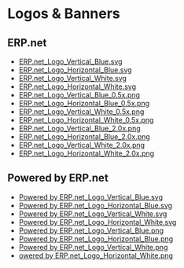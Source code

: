 # Logos & Banners
		

## ERP.net
		

* [ERP.net_Logo_Vertical_Blue.svg](https://github.com/ErpNetDocs/info/blob/main/information/logos/ERP.net_Logo_Vertical_Blue.svg) 
* [ERP.net_Logo_Horizontal_Blue.svg](https://github.com/ErpNetDocs/info/blob/main/information/logos/ERP.net_Logo_Horizontal_Blue.svg)
* [ERP.net_Logo_Vertical_White.svg](https://github.com/ErpNetDocs/info/blob/main/information/logos/ERP.net_Logo_Vertical_White.svg)
* [ERP.net_Logo_Horizontal_White.svg](https://github.com/ErpNetDocs/info/blob/main/information/logos/ERP.net_Logo_Horizontal_White.svg)
* [ERP.net_Logo_Vertical_Blue_0.5x.png](https://github.com/ErpNetDocs/info/blob/main/information/logos/ERP.net_Logo_Vertical_Blue_0.5x.png)
* [ERP.net_Logo_Horizontal_Blue_0.5x.png](https://github.com/ErpNetDocs/info/blob/main/information/logos/ERP.net_Logo_Horizontal_Blue_0.5x.png)
* [ERP.net_Logo_Vertical_White_0.5x.png](https://github.com/ErpNetDocs/info/blob/main/information/logos/ERP.net_Logo_Vertical_White_0.5x.png)
* [ERP.net_Logo_Horizontal_White_0.5x.png](https://github.com/ErpNetDocs/info/blob/main/information/logos/ERP.net_Logo_Horizontal_White_0.5x.png)
* [ERP.net_Logo_Vertical_Blue_2.0x.png](https://github.com/ErpNetDocs/info/blob/main/information/logos/ERP.net_Logo_Vertical_Blue_2.0x.png)
* [ERP.net_Logo_Horizontal_Blue_2.0x.png](https://github.com/ErpNetDocs/info/blob/main/information/logos/ERP.net_Logo_Horizontal_Blue_2.0x.png)
* [ERP.net_Logo_Vertical_White_2.0x.png](https://github.com/ErpNetDocs/info/blob/main/information/logos/ERP.net_Logo_Vertical_White_2.0x.png)
* [ERP.net_Logo_Horizontal_White_2.0x.png]()
		

## Powered by ERP.net
		

* [Powered by ERP.net_Logo_Vertical_Blue.svg]()
* [Powered by ERP.net_Logo_Horizontal_Blue.svg]()
* [Powered by ERP.net_Logo_Vertical_White.svg]()
* [Powered by ERP.net_Logo_Horizontal_White.svg]()
* [Powered by ERP.net_Logo_Vertical_Blue.png]()
* [Powered by ERP.net_Logo_Horizontal_Blue.png]()
* [Powered by ERP.net_Logo_Vertical_White.png]()
* [owered by ERP.net_Logo_Horizontal_White.png]()

